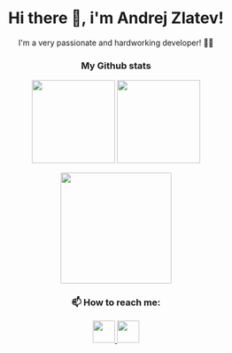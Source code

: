 <h1 align="center">
  Hi there 👋, i'm Andrej Zlatev!
</h1>

<p align="center">
  I'm a very passionate and hardworking developer! 👨‍💻
</p>

<h3 align="center">
  My Github stats
</h3>

<p align="center">
  <img height="150" src="https://github-readme-stats.vercel.app/api?username=Andrej-Zlatev&theme=dark&count_private=true&show_icons=true"/>
  <img height="150" src="https://github-readme-stats.vercel.app/api/top-langs/?username=Andrej-Zlatev&theme=react&layout=compact"/>
</p>

<p align="center">
  <img height="200" src="https://github-readme-streak-stats.herokuapp.com/?user=Andrej-Zlatev&theme=dark&background=0d1117&date_format=M%20j%5B%2C%20Y%5D"/>
</p>

<h3 align="center">
  📫 How to reach me:
</h3>

<p align="center">
  <a href="mailto:andrej.zlatev31@gmail.com">
    <img height="40" src="https://user-images.githubusercontent.com/75941337/185814665-e834706f-b369-4043-9d29-b1a29bdbc4f1.png"/>
  </a>
 <a href="https://www.linkedin.com/in/andrej-zlatev">
    <img height="40" src="https://user-images.githubusercontent.com/75941337/185814731-f6942776-d103-4f94-9c01-c59de32fa98d.png"/>
  </a>
</p>
